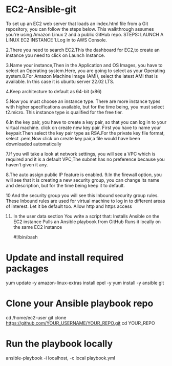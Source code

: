 # EC2-Ansible-git
To set up an EC2 web server that loads an index.html file from a Git repository, you can follow the steps below. This walkthrough assumes you're using Amazon Linux 2 and a public GitHub repo.
STEPS: LAUNCH A LINUX EC2 INSTANCE
1.Log in to AWS Console.

2.There you need to search EC2.This the dashboard for EC2,to create an instance you need to click on Launch Instance.

3.Name your instance,Then in the Application and OS Images, you have to select an Operating system.Here, you are going to select  as your Operating system.8.For Amazon Machine Image (AMI), select the latest AMI that is available. In this case it is ubuntu server 22.02 LTS.

4.Keep architecture to default as 64-bit (x86)

5.Now you must choose an instance type. There are more instance types with higher specifications available, but for the time being, you must select t2.micro. This instance type is qualified for the free tier.

6.In the key pair, you have to create a key pair, so that you can log in to your virtual machine. click on create new key pair. First you have to name your keypair.Then select the key pair type as RSA.For the private key file format, select .pem,Now click on create key pair,a file would have been downloaded automatically

7.If you will take a look at network settings, you will see a VPC which is required and it is a default VPC,The subnet has no preference because you haven’t given it any.

8.The auto assign public IP feature is enabled.
9.In the firewall option, you will see that it is creating a new security group, you can change its name and description, but for the time being keep it to default.

10.And the security group you will see this Inbound security group rules. These Inbound rules are used for virtual machine to log in to different areas of interest. Let it be default too.
   Allow http and https access
   
11. In the user data section You write a script that:
    Installs Ansible on the EC2 instance
    Pulls an Ansible playbook from GitHub
    Runs it locally on the same EC2 instance
    
    #!/bin/bash
# Update and install required packages
yum update -y
amazon-linux-extras install epel -y
yum install -y ansible git

# Clone your Ansible playbook repo
cd /home/ec2-user
git clone https://github.com/YOUR_USERNAME/YOUR_REPO.git
cd YOUR_REPO

# Run the playbook locally
ansible-playbook -i localhost, -c local playbook.yml
